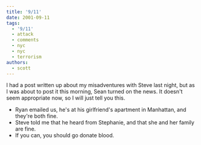 ```yaml
---
title: '9/11'
date: 2001-09-11
tags:
  - '9/11'
  - attack
  - comments
  - nyc
  - nyc
  - terrorism
authors:
  - scott
---
```


I had a post written up about my misadventures with Steve last night, but as I was about to post it this morning, Sean turned on the news. It doesn't seem appropriate now, so I will just tell you this.

- Ryan emailed us, he's at his girlfriend's apartment in Manhattan, and they're both fine.
- Steve told me that he heard from Stephanie, and that she and her family are fine.
- If you can, you should go donate blood.
